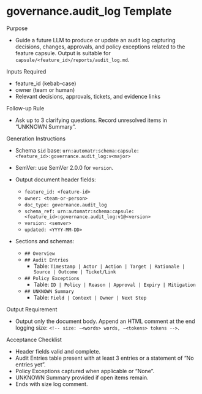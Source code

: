 # governance.audit_log Template

Purpose
- Guide a future LLM to produce or update an audit log capturing decisions, changes, approvals, and policy exceptions related to the feature capsule. Output is suitable for `capsule/<feature_id>/reports/audit_log.md`.

Inputs Required
- feature_id (kebab-case)
- owner (team or human)
- Relevant decisions, approvals, tickets, and evidence links

Follow-up Rule
- Ask up to 3 clarifying questions. Record unresolved items in “UNKNOWN Summary”.

Generation Instructions
- Schema `$id` base: `urn:automatr:schema:capsule:<feature_id>:governance.audit_log:v<major>`
- SemVer: use SemVer 2.0.0 for `version`.
- Output document header fields:
  - `feature_id: <feature-id>`
  - `owner: <team-or-person>`
  - `doc_type: governance.audit_log`
  - `schema_ref: urn:automatr:schema:capsule:<feature_id>:governance.audit_log:v1@<version>`
  - `version: <semver>`
  - `updated: <YYYY-MM-DD>`

- Sections and schemas:
  - `## Overview`
  - `## Audit Entries`
    - Table: `Timestamp | Actor | Action | Target | Rationale | Source | Outcome | Ticket/Link`
  - `## Policy Exceptions`
    - Table: `ID | Policy | Reason | Approval | Expiry | Mitigation`
  - `## UNKNOWN Summary`
    - Table: `Field | Context | Owner | Next Step`

Output Requirement
- Output only the document body. Append an HTML comment at the end logging size: `<!-- size: ~<words> words, ~<tokens> tokens -->`.

Acceptance Checklist
- Header fields valid and complete.
- Audit Entries table present with at least 3 entries or a statement of “No entries yet”.
- Policy Exceptions captured when applicable or “None”.
- UNKNOWN Summary provided if open items remain.
- Ends with size log comment.

